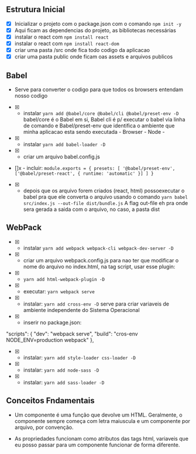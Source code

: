 ## Estrutura Inicial
 
- [x] Inicializar o projeto com o package.json com o comando `npm init -y`
- [x] Aqui ficam as dependencias do projeto, as bibliotecas necessárias
- [x] instalar o react com `npm install react`
- [x] instalar o react com `npm install react-dom`
- [x] criar uma pasta /src onde fica todo codigo da aplicacao
- [x] criar uma pasta public onde ficam oas assets e arquivos publicos

## Babel

- Serve para converter o codigo para que todos os browsers entendam nosso codigo

- [x] - instalar `yarn add @babel/core @babel/cli @babel/preset-env -D`
babel/core é o Babel em si, Babel cli é p/ executar o babel via linha de comando e Babel/preset-env que identifica o ambiente que minha aplicacao esta sendo executada - Browser - Node -
- [x] - instalar `yarn add babel-loader -D`
- [x] - criar um arquivo babel.config.js
- []x - incluir: 
`module.exports = { presets: [ '@babel/preset-env', ['@babel/preset-react', { runtime: 'automatic' }] ] }`
- [x] - depois que os arquivo forem criados (react, html) possoexecutar o babel pra que ele converta o arquivo usando o comando `yarn babel src/index.js --out-file dist/bundle.js` A flag out-file eh pra onde sera gerada a saida com o arquivo, no caso, a pasta dist


## WebPack

- [x] - instalar `yarn add webpack webpack-cli webpack-dev-server -D`
- [x] - criar um arquivo webpack.config.js
para nao ter que modificar o nome do arquivo no index.html, na tag script, usar esse plugin:
- [x] - `yarn add html-webpack-plugin -D`
- [x] - executar: `yarn webpack serve`
- [x] - instalar: `yarn add cross-env -D` serve para criar variaveis de ambiente independente do Sistema Operacional
- [x] - inserir no package.json: 

"scripts": {
    "dev": "webpack serve",
    "build": "cros-env NODE_ENV=production webpack"
},

- [x] - instalar: `yarn add style-loader css-loader -D`
- [x] - instalar: `yarn add node-sass -D`
- [x] - instalar: `yarn add sass-loader -D`


## Conceitos Fndamentais

- Um componente é uma função que devolve um HTML. Geralmente, o componente sempre começa com letra maiuscula e um componente por arquivo, por convenção.

- As propriedades funcionam como atributos das tags html, variaveis que eu posso passar para um componente funcionar de forma diferente.